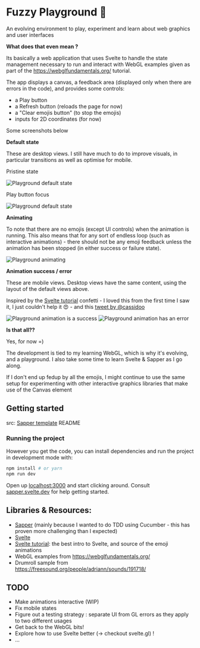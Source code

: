 # Fuzzy Playground 👾

An evolving environment to play, experiment and learn about web graphics and user interfaces

**What does that even mean ?**

Its basically a web application that uses Svelte to handle the state management necessary to run and interact with WebGL examples given as part of the https://webglfundamentals.org/ tutorial.

The app displays a canvas, a feedback area (displayed only when there are errors in the code), and provides some controls:

- a Play button
- a Refresh button (reloads the page for now)
- a "Clear emojis button" (to stop the emojis)
- inputs for 2D coordinates (for now)

Some screenshots below

**Default state**

These are desktop views. I still have much to do to improve visuals, in particular transitions as well as optimise for mobile.

Pristine state

![Playground default state](playground-desktop-default.png)

Play button focus

![Playground default state](playground-desktop-animate-button-focus.png)

**Animating**

To note that there are no emojis (except UI controls) when the animation is running. This also means that for any sort of endless loop (such as interactive animations) - there should not be any emoji feedback unless the animation has been stopped (in either success or failure state).

![Playground animating](playground-animating.png)

**Animation success / error**

These are mobile views. Desktop views have the same content, using the layout of the default views above.

Inspired by the [Svelte tutorial](https://svelte.dev/tutorial/basics) confetti - I loved this from the first time I saw it, I just couldn't help it 😍 - and this [tweet by @cassidoo](https://twitter.com/cassidoo/status/1280239175078273024?s=20)

![Playground animation is a success](playground-animation-end-success.png)
![Playground animation has an error](playground-error.png)

**Is that all??**

Yes, for now =)

The development is tied to my learning WebGL, which is why it's evolving, and a playground.
I also take some time to learn Svelte & Sapper as I go along.

If I don't end up fedup by all the emojis, I might continue to use the same setup for experimenting with other interactive graphics libraries that make use of the Canvas element

## Getting started

src: [Sapper template](https://github.com/sveltejs/sapper-template) README

### Running the project

However you get the code, you can install dependencies and run the project in development mode with:

```bash
npm install # or yarn
npm run dev
```

Open up [localhost:3000](http://localhost:3000) and start clicking around.
Consult [sapper.svelte.dev](https://sapper.svelte.dev) for help getting started.

## Libraries & Resources:

- [Sapper](https://github.com/sveltejs/sapper) (mainly because I wanted to do TDD using Cucumber - this has proven more challenging than I expected)
- [Svelte](https://svelte.dev/)
- [Svelte tutorial](https://svelte.dev/tutorial/basics): the best intro to Svelte, and source of the emoji animations
- WebGL examples from https://webglfundamentals.org/
- Drumroll sample from https://freesound.org/people/adriann/sounds/191718/

## TODO

- Make animations interactive (WIP)
- Fix mobile states
- Figure out a testing strategy : separate UI from GL errors as they apply to two different usages
- Get back to the WebGL bits!
- Explore how to use Svelte better (-> checkout svelte.gl) !
- ...
